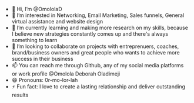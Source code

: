 - 👋 Hi, I’m @OmololaD
- 👀 I’m interested in Networking, Email Marketing, Sales funnels, General virtual assistance and website design
- 🌱 I’m currently learning and making more research on my skills, because I believe new strategies constantly comes up and there's always something to learn
- 💞️ I’m looking to collaborate on projects with entreprenuers, coaches, brand/business owners and great people who wants to achieve more success in their business
- 📫 You can reach me through Github, any of my social media platforms or work profile @Omolola Deborah Oladimeji
- 😄 Pronouns: 0r-mo-lor-lah
- ⚡ Fun fact: I love to create a lasting relationship and deliver outstanding results

<!---
OmololaD/OmololaD is a ✨ special ✨ repository because its `README.md` (this file) appears on your GitHub profile.
You can click the Preview link to take a look at your changes.
--->
